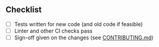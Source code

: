 <!-- Thanks for submitting a PR! Please ensure the following requirements are met in order for us to review your PR -->

## Checklist

-   [ ] Tests written for new code (and old code if feasible)
-   [ ] Linter and other CI checks pass
-   [ ] Sign-off given on the changes (see [CONTRIBUTING.md](https://github.com/vector-im/element-web/blob/develop/CONTRIBUTING.md))

<!--
If you would like to specify text for the changelog entry other than your PR title, add the following:

Notes: Add super cool feature

For PRs which *only* affect the desktop version, please use:

Notes: none
element-desktop notes: Add super cool feature
-->
